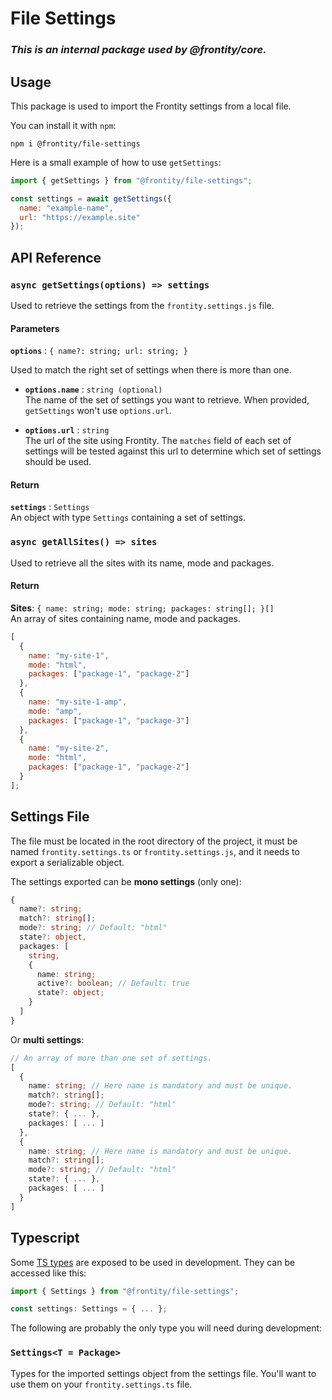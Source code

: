 # File Settings

### _This is an internal package used by @frontity/core._

## Usage

This package is used to import the Frontity settings from a local file.

You can install it with `npm`:

```
npm i @frontity/file-settings
```

Here is a small example of how to use `getSettings`:

```js
import { getSettings } from "@frontity/file-settings";

const settings = await getSettings({
  name: "example-name",
  url: "https://example.site"
});
```

## API Reference

### `async getSettings(options) => settings`

Used to retrieve the settings from the `frontity.settings.js` file.

#### Parameters

**`options`** : `{ name?: string; url: string; }`

Used to match the right set of settings when there is more than one.

- **`options.name`** : `string (optional)`\
  The name of the set of settings you want to retrieve. When provided, `getSettings` won't use `options.url`.

- **`options.url`** : `string`\
  The url of the site using Frontity. The `matches` field of each set of settings will be tested against this url to determine which set of settings should be used.

#### Return

**`settings`** : `Settings`\
An object with type `Settings` containing a set of settings.

### `async getAllSites() => sites`

Used to retrieve all the sites with its name, mode and packages.

#### Return

**Sites**: `{ name: string; mode: string; packages: string[]; }[]`\
An array of sites containing name, mode and packages.

```js
[
  {
    name: "my-site-1",
    mode: "html",
    packages: ["package-1", "package-2"]
  },
  {
    name: "my-site-1-amp",
    mode: "amp",
    packages: ["package-1", "package-3"]
  },
  {
    name: "my-site-2",
    mode: "html",
    packages: ["package-1", "package-2"]
  }
];
```

## Settings File

The file must be located in the root directory of the project, it must be named `frontity.settings.ts` or `frontity.settings.js`, and it needs to export a serializable object.

The settings exported can be **mono settings** (only one):

```ts
{
  name?: string;
  match?: string[];
  mode?: string; // Default: "html"
  state?: object,
  packages: [
    string,
    {
      name: string;
      active?: boolean; // Default: true
      state?: object;
    }
  ]
}
```

Or **multi settings**:

```ts
// An array of more than one set of settings.
[
  {
    name: string; // Here name is mandatory and must be unique.
    match?: string[];
    mode?: string; // Default: "html"
    state?: { ... },
    packages: [ ... ]
  },
  {
    name: string; // Here name is mandatory and must be unique.
    match?: string[];
    mode?: string; // Default: "html"
    state?: { ... },
    packages: [ ... ]
  }
]
```

## Typescript

Some [TS types](src/types.ts) are exposed to be used in development. They can be accessed like this:

```js
import { Settings } from "@frontity/file-settings";

const settings: Settings = { ... };
```

The following are probably the only type you will need during development:

### `Settings<T = Package>`

Types for the imported settings object from the settings file. You'll want to use them on your `frontity.settings.ts` file.
